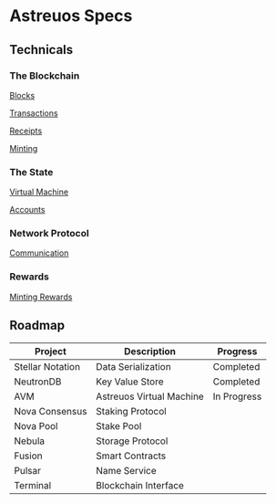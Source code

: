 
# Astreuos Specs

## Technicals

### The Blockchain

[Blocks](https://github.com/astreuos/astreuos-specs/blob/main/blockchain/blocks.md)

[Transactions](https://github.com/astreuos/astreuos-specs/blob/main/blockchain/transactions.md)

[Receipts](https://github.com/astreuos/astreuos-specs/blob/main/blockchain/receipts.md)

[Minting](https://github.com/astreuos/astreuos-specs/blob/main/blockchain/minting.md)

### The State

[Virtual Machine](https://github.com/astreuos/astreuos-specs/blob/main/state/virtual_machine.md)

[Accounts](https://github.com/astreuos/astreuos-specs/blob/main/state/accounts.md)

### Network Protocol

[Communication](https://github.com/astreuos/astreuos-specs/blob/main/network/communication.md)

### Rewards

[Minting Rewards](https://github.com/astreuos/astreuos-specs/blob/main/rewards/minting.md)

## Roadmap
| Project | Description | Progress |
|---|---|---|
| Stellar Notation | Data Serialization | Completed |
| NeutronDB | Key Value Store | Completed |
| AVM | Astreuos Virtual Machine | In Progress |
| Nova Consensus | Staking Protocol | |
| Nova Pool | Stake Pool | |
| Nebula | Storage Protocol | |
| Fusion | Smart Contracts | |
| Pulsar | Name Service | |
| Terminal | Blockchain Interface | |